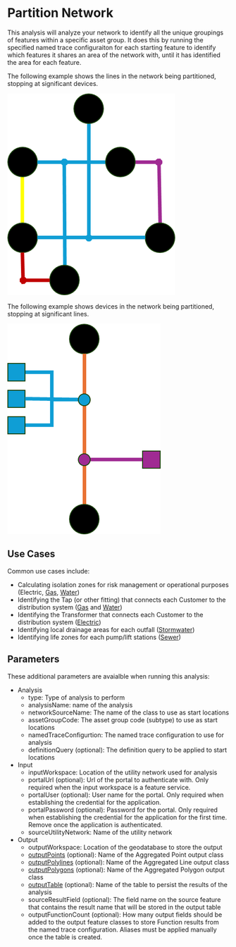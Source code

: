 # Partition Network
This analysis will analyze your network to identify all the unique groupings of features within a specific asset group. It does this by running the specified named trace configuraiton for each starting feature to identify which features it shares an area of the network with, until it has identified the area for each feature.

The following example shows the lines in the network being partitioned, stopping at significant devices.

![Partition](Graphics/Partition.png "Partitioning the lines in a network using major devices")

The following example shows devices in the network being partitioned, stopping at significant lines.

![Partition](Graphics/Partition%20Devices.png "Partitioning the lines in a network using major devices")

## Use Cases
Common use cases include:
- Calculating isolation zones for risk management or operational purposes (Electric, [Gas](JSON%20Configurations/Partition_Pipeline_Isolation.json), [Water](JSON%20Configurations/Partition_Water_Isolation.json))
- Identifying the Tap (or other fitting) that connects each Customer to the distribution system ([Gas](JSON%20Configurations/Partition_Pipeline_Customers.json) and [Water](JSON%20Configurations/Partition_Water_Customers.json))
- Identifying the Transformer that connects each Customer to the distribution system ([Electric](JSON%20Configurations/Partition_Electric_Customers.json))
- Identifying local drainage areas for each outfall ([Stormwater](JSON%20Configurations/Partition_Storm_LocalDrainage_.json))
- Identifying life zones for each pump/lift stations ([Sewer](JSON%20Configurations/Partition_Sewer_LiftStation_.json))

## Parameters
These additional parameters are avaialble when running this analysis:
- Analysis
  - type: Type of analysis to perform
  - analysisName: name of the analysis
  - networkSourceName: The name of the class to use as start locations
  - assetGroupCode: The asset group code (subtype) to use as start locations
  - namedTraceConfigurtion: The named trace configuration to use for analysis
  - definitionQuery (optional): The definition query to be applied to start locations
- Input
  - inputWorkspace: Location of the utility network used for analysis
  - portalUrl (optional): Url of the portal to authenticate with. Only required when the input workspace is a feature service.
  - portalUser (optional): User name for the portal. Only required when establishing the credential for the application.
  - portalPassword (optional): Password for the portal. Only required when establishing the credential for the application for the first time. Remove once the   application is authenticated.
  - sourceUtilityNetwork: Name of the utility network
- Output
  - outputWorkspace: Location of the geodatabase to store the output
  - [outputPoints](readme.md#aggregated-geometry-point-line-polygon) (optional): Name of the Aggregated Point output class
  - [outputPolylines](readme.md#aggregated-geometry-point-line-polygon) (optional): Name of the Aggregated Line output class
  - [outputPolygons](readme.md#aggregated-geometry-point-line-polygon) (optional): Name of the Aggregated Polygon output class
  - [outputTable](readme.md#output-table) (optional): Name of the table to persist the results of the analysis
  - sourceResultField (optional): The field name on the source feature that contains the result name that will be stored in the output table
  - outputFunctionCount (optional): How many output fields should be added to the output feature classes to store Function results from the named trace configuration. Aliases must be applied manually once the table is created.